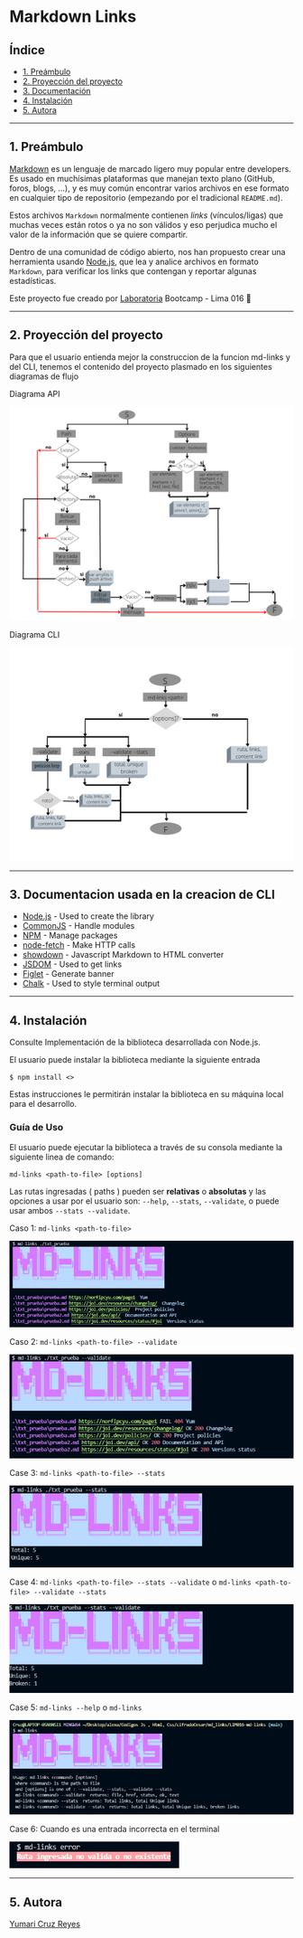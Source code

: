 # Markdown Links

## Índice

* [1. Preámbulo](#1-preámbulo)
* [2. Proyección del proyecto](#2-consideraciones-generales)
* [3. Documentación](#3-documentación-usada-en-la-creación)
* [4. Instalación](#4-instalación)
* [5. Autora](#6-autora)

***

## 1. Preámbulo

[Markdown](https://es.wikipedia.org/wiki/Markdown) es un lenguaje de marcado
ligero muy popular entre developers. Es usado en muchísimas plataformas que
manejan texto plano (GitHub, foros, blogs, ...), y es muy común
encontrar varios archivos en ese formato en cualquier tipo de repositorio
(empezando por el tradicional `README.md`).

Estos archivos `Markdown` normalmente contienen _links_ (vínculos/ligas) que
muchas veces están rotos o ya no son válidos y eso perjudica mucho el valor de
la información que se quiere compartir.

Dentro de una comunidad de código abierto, nos han propuesto crear una
herramienta usando [Node.js](https://nodejs.org/), que lea y analice archivos
en formato `Markdown`, para verificar los links que contengan y reportar
algunas estadísticas.

Este proyecto fue creado por <a href="https://www.laboratoria.la">Laboratoria</a> Bootcamp - Lima 016 💛

***

## 2. Proyección del proyecto

Para que el usuario entienda mejor la construccion de la funcion md-links y del CLI, tenemos el contenido del proyecto plasmado en los siguientes diagramas de flujo

Diagrama API

![diagramaApi](./imagenes/APIdiagrama.png)

Diagrama CLI

![diagramaCli](./imagenes/CLIdiagrama.png)

***

## 3. Documentacion usada en la creacion de CLI
* [Node.js](https://nodejs.org/en/) - Used to create the library
* [CommonJS](https://nodejs.org/docs/latest/api/modules.html#modules-commonjs-modules) - Handle modules
* [NPM](https://www.npmjs.com/) - Manage packages
* [node-fetch](https://www.npmjs.com/package/node-fetch) - Make HTTP calls
* [showdown](https://github.com/showdownjs/showdown) - Javascript Markdown to HTML converter
* [JSDOM](https://github.com/jsdom/jsdom) - Used to get links
* [Figlet](https://github.com/patorjk/figlet.js) - Generate banner
* [Chalk](https://github.com/chalk/chalk) - Used to style terminal output

***

## 4. Instalación

Consulte Implementación de la biblioteca desarrollada con Node.js.

El usuario puede instalar la biblioteca mediante la siguiente entrada

```
$ npm install <>
```
Estas instrucciones le permitirán instalar la biblioteca en su máquina local para el desarrollo.

### Guía de Uso
El usuario puede ejecutar la biblioteca a través de su consola mediante la siguiente linea de comando:

```
md-links <path-to-file> [options]
```

Las rutas ingresadas ( paths ) pueden ser  **relativas** o **absolutas** y las opciones a usar por el usuario son: `--help`, `--stats`, `--validate`, o puede usar ambos `--stats --validate`.

Caso 1: `md-links <path-to-file>`

![case1](./imagenes/md-linksPath.PNG)

Caso 2: `md-links <path-to-file> --validate`

![case2](./imagenes/md-linksPathValidate.PNG)

Case 3: `md-links <path-to-file> --stats`

![case3](./imagenes/md-linksPathStats.PNG)

Case 4: `md-links <path-to-file> --stats --validate` o `md-links <path-to-file> --validate --stats`

![case4](./imagenes/md-linksPathStatsValidate.PNG)

Case 5: `md-links --help` o `md-links`

![case5](./imagenes/md-linksCli.PNG)

Case 6: Cuando es una entrada incorrecta en el terminal

![case6](./imagenes/md-linksError.PNG)

***

## 5. Autora 
[Yumari Cruz Reyes](https://github.com/Yumari081196)